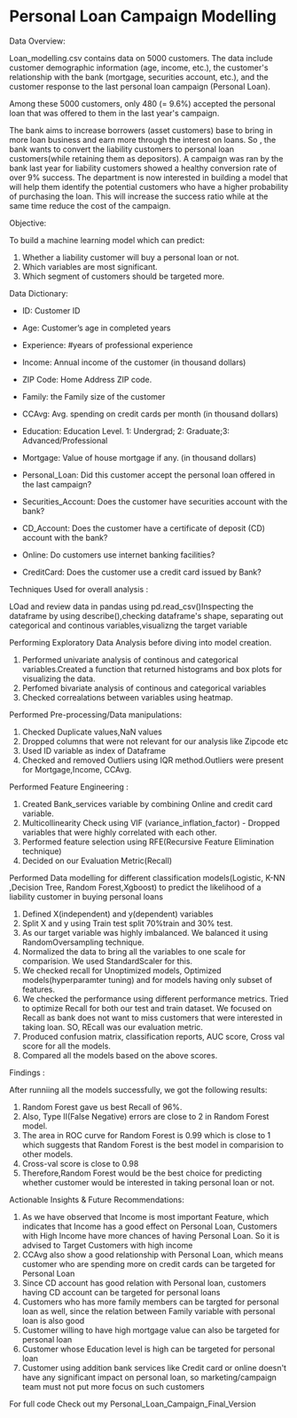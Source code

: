 # Personal Loan Campaign Modelling 

Data Overview:

Loan_modelling.csv contains data on 5000 customers. The data include customer demographic information (age, income, etc.), the customer's relationship with the bank (mortgage, securities account, etc.), and the customer response to the last personal loan campaign (Personal Loan).

Among these 5000 customers, only 480 (= 9.6%) accepted the personal loan that was offered to them in the last year's campaign.

The bank aims to increase borrowers (asset customers) base to bring in more loan business and earn more through the interest on loans. So , the bank wants to convert the liability customers to personal loan customers(while retaining them as depositors). A campaign was ran by the  bank  last year for liability customers showed a healthy conversion rate of over 9% success. The department is now interested in building a model that will help them identify the potential customers who have a higher probability of purchasing the loan. This will increase the success ratio while at the same time reduce the cost of the campaign.


Objective:

To build a machine learning model which can predict:

1) Whether a liability customer will buy a personal loan or not.
2) Which variables are most significant.
3) Which segment of customers should be targeted more.


Data Dictionary:

- ID: Customer ID

- Age: Customer’s age in completed years

- Experience: #years of professional experience

- Income: Annual income of the customer (in thousand dollars)

- ZIP Code: Home Address ZIP code.

- Family: the Family size of the customer

- CCAvg: Avg. spending on credit cards per month (in thousand dollars)

- Education: Education Level. 1: Undergrad; 2: Graduate;3: Advanced/Professional

- Mortgage: Value of house mortgage if any. (in thousand dollars)

- Personal_Loan: Did this customer accept the personal loan offered in the last campaign?

- Securities_Account: Does the customer have securities account with the bank?

- CD_Account: Does the customer have a certificate of deposit (CD) account with the bank?

- Online: Do customers use internet banking facilities?

- CreditCard: Does the customer use a credit card issued by Bank?


Techniques Used for overall analysis :

LOad and review data in pandas  using pd.read_csv()Inspecting the dataframe by using describe(),checking dataframe's shape, separating out categorical and  continous variables,visualizng the target variable

Performing Exploratory Data Analysis before diving into model creation.

1) Performed univariate analysis of continous  and categorical variables.Created a function that returned histograms and box plots for visualizing the data.
2) Perfomed bivariate analysis of continous and categorical variables
3) Checked correalations between variables using heatmap.
     
Performed Pre-processing/Data manipulations:

1) Checked Duplicate values,NaN values
2) Dropped columns that were not relevant for our analysis like Zipcode etc
3) Used ID variable as index of Dataframe
4) Checked and removed Outliers using IQR method.Outliers were  present for Mortgage,Income, CCAvg.
    
Performed Feature Engineering :

1) Created Bank_services variable by combining Online and credit card variable.
2) Multicollinearity Check using VIF (variance_inflation_factor)
        - Dropped variables that were highly correlated with each other.
3) Performed feature selection using RFE(Recursive Feature Elimination technique)
4) Decided on our Evaluation Metric(Recall)
    
Performed Data modelling for different classification models(Logistic, K-NN ,Decision Tree, Random Forest,Xgboost) to predict the likelihood of a liability customer in buying personal loans

1) Defined X(independent) and y(dependent) variables
2) Split X and y using Train test split 70%train and 30% test.
3) As our target variable was highly imbalanced. We balanced it using RandomOversampling technique.
4) Normalized the data to bring all the variables to one scale for comparision. We used StandardScaler for this. 
5) We checked  recall for  Unoptimized models, Optimized models(hyperparamter tuning) and  for models having only subset of features.
6) We checked the performance using different performance metrics. Tried to optimize Recall for both our test and train dataset. We focused on Recall as bank does not want to miss customers that were interested in taking loan. SO, REcall was our evaluation metric. 
7) Produced confusion matrix, classification reports, AUC score, Cross val score for all the models. 
8) Compared all the models based on the above scores.
    
Findings :

After runniing all the models successfully, we got the following results:

1) Random Forest gave us best Recall of 96%.
2) Also, Type II(False Negative) errors are close to 2 in Random Forest model.
3) The area in ROC curve for Random Forest is 0.99 which is close to 1 which suggests that Random Forest is the best model in comparision to other models.
4) Cross-val score is close to 0.98
5) Therefore,Random Forest would be the best choice for predicting whether customer would be interested in taking personal loan or not.
      
      
Actionable Insights & Future Recommendations:

1) As we have observed that Income is most important Feature, which indicates that Income has a good effect on Personal Loan, Customers with High Income have more chances of having Personal Loan. So it is advised to Target Customers with high income
2) CCAvg also show a good relationship with Personal Loan, which means customer who are spending more on credit cards can be targeted for Personal Loan
3) Since CD account has good relation with Personal loan, customers having CD account can be targeted for personal loans
4) Customers who has more family members can be targted for personal loan as well, since the relation between Family variable with   personal loan is also good
5) Customer willing to have high mortgage value can also be targeted for personal loan
6) Customer whose Education level is high can be targeted for personal loan
7) Customer using addition bank services like Credit card or online doesn't have any significant impact on personal loan, so   marketing/campaign team must not put more focus on such customers
     
     
For full code Check out my Personal_Loan_Campaign_Final_Version 